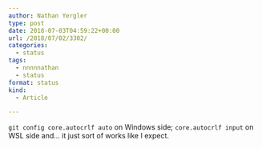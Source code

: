 ```yaml
---
author: Nathan Yergler
type: post
date: 2018-07-03T04:59:22+00:00
url: /2018/07/02/3302/
categories:
  - status
tags:
  - nnnnnathan
  - status
format: status
kind:
  - Article

---
```

`git config core.autocrlf auto` on Windows side; `core.autocrlf input` on WSL side and… it just sort of works like I expect.